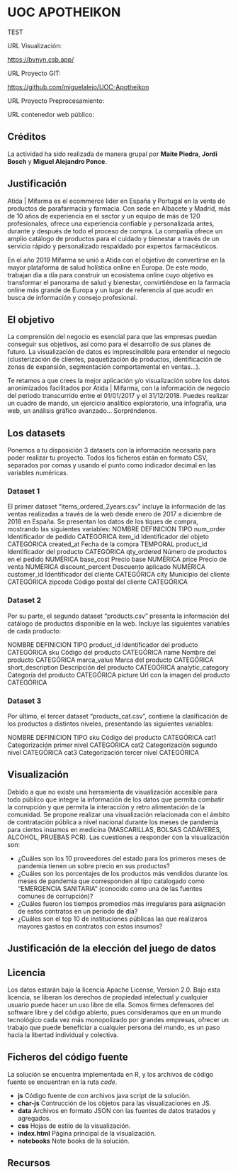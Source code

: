 # UOC APOTHEIKON

TEST

URL Visualización:

https://bvnyn.csb.app/

URL Proyecto GIT:

https://github.com/miguelalejo/UOC-Apotheikon

URL Proyecto Preprocesamiento:



URL contenedor web público:




## Créditos

La actividad ha sido realizada de manera grupal por **Maite Piedra**, **Jordi Bosch** y **Miguel Alejandro Ponce**.

## Justificación
Atida | Mifarma es el ecommerce líder en España y Portugal en la venta de productos de parafarmacia y farmacia. Con sede en Albacete y Madrid, más de 10 años de experiencia en el sector y un equipo de más de 120 profesionales, ofrece una experiencia confiable y personalizada antes, durante y después de todo el proceso de compra. La compañía ofrece un amplio catálogo de productos para el cuidado y bienestar a través de un servicio rápido y personalizado respaldado por expertos farmacéuticos.

En el año 2019 Mifarma se unió a Atida con el objetivo de convertirse en la mayor plataforma de salud holística online en Europa. De este modo, trabajan día a día para construir un ecosistema online cuyo objetivo es transformar el panorama de salud y bienestar, convirtiéndose en la farmacia online más grande de Europa y un lugar de referencia al que acudir en busca de información y consejo profesional.

## El objetivo
La comprensión del negocio es esencial para que las empresas puedan conseguir sus objetivos, así como para el desarrollo de sus planes de futuro. La visualización de datos es imprescindible para entender el negocio (clusterización de clientes, paquetización de productos, identificación de zonas de expansión, segmentación comportamental en ventas...).

Te retamos a que crees la mejor aplicación y/o visualización sobre los datos anonimizados facilitados por Atida | Mifarma, con la información de negocio del periodo transcurrido entre el 01/01/2017 y el 31/12/2018. Puedes realizar un cuadro de mando, un ejercicio analítico exploratorio, una infografía, una web, un análisis gráfico avanzado… Sorpréndenos.

## Los datasets

Ponemos a tu disposición 3 datasets con la información necesaria para poder realizar tu proyecto. Todos los ficheros están en formato CSV, separados por comas y usando el punto como indicador decimal en las variables numéricas.

### Dataset 1
El primer dataset “items_ordered_2years.csv” incluye la información de las ventas realizadas a través de la web desde enero de 2017 a diciembre de 2018 en España. Se presentan los datos de los tiques de compra, mostrando las siguientes variables:
NOMBRE	DEFINICION	TIPO
num_order	Identificador de pedido	CATEGÓRICA
item_id	Identificador del objeto	CATEGÓRICA
created_at	Fecha de la compra	TEMPORAL
product_id	Identificador del producto	CATEGÓRICA
qty_ordered	Número de productos en el pedido	NUMÉRICA
base_cost	Precio base	NUMÉRICA
price	Precio de venta	NUMÉRICA
discount_percent	Descuento aplicado	NUMÉRICA
customer_id	Identificador del cliente	CATEGÓRICA
city	Municipio del cliente	CATEGÓRICA
zipcode	Código postal del cliente	CATEGÓRICA

### Dataset 2
Por su parte, el segundo dataset “products.csv” presenta la información del catálogo de productos disponible en la web. Incluye las siguientes variables de cada producto:

NOMBRE	DEFINICION	TIPO
product_id	Identificador del producto	CATEGÓRICA
sku	Código del producto	CATEGÓRICA
name	Nombre del producto	CATEGÓRICA
marca_value	Marca del producto	CATEGÓRICA
short_description	Descripción del producto	CATEGÓRICA
analytic_category	Categoría del producto	CATEGÓRICA
picture	Url con la imagen del producto	CATEGÓRICA

### Dataset 3
Por último, el tercer dataset “products_cat.csv”, contiene la clasificación de los productos a distintos niveles, presentando las siguientes variables:

NOMBRE	DEFINICION	TIPO
sku	Código del producto	CATEGÓRICA
cat1	Categorización primer nivel	CATEGÓRICA
cat2	Categorización segundo nivel	CATEGÓRICA
cat3	Categorización tercer nivel	CATEGÓRICA



## Visualización
Debido a que no existe una herramienta de visualización accesible para todo público que integre la información de los datos que permita combatir la corrupción y que permita la interacción y retro alimentación de la comunidad. Se propone realizar una visualización relacionada con el ámbito de contratación pública a nivel nacional durante los meses de pandemia para ciertos insumos en medicina (MASCARILLAS, BOLSAS CADÁVERES, ALCOHOL, PRUEBAS PCR).
Las cuestiones a responder con la visualización son:
* ¿Cuáles son los 10 proveedores del estado para los primeros meses de pandemia tienen un sobre precio en sus productos?
* ¿Cuáles son los porcentajes de los productos más vendidos durante los meses de pandemia que corresponden al tipo catalogado como “EMERGENCIA SANITARIA” (conocido como una de las fuentes comunes de corrupción)?
* ¿Cuáles fueron los tiempos promedios más irregulares para asignación de estos contratos en un periodo de día?
* ¿Cuáles son el top 10 de instituciones públicas las que realizaros mayores gastos en contratos con estos insumos?

## Justificación de la elección del juego de datos







## Licencia
Los datos estarán bajo la licencia Apache License, Version 2.0. Bajo esta licencia, se liberan los derechos de propiedad intelectual y cualquier usuario puede hacer un uso libre de ella. Somos firmes defensores del software libre y del código abierto, pues consideramos que en un mundo tecnológico cada vez más monopolizado por grandes empresas, ofrecer un trabajo que puede beneficiar a cualquier persona del mundo, es un paso hacia la libertad individual y colectiva.


## Ficheros del código fuente
La solución se encuentra implementada en R, y los archivos de código fuente se encuentran en la ruta *code*.
* **js** Código fuente de con archivos java script de la solución.
* **char-js** Contrucción de los objetos para las visualizaciones en JS.
* **data** Archivos en formato JSON con las fuentes de datos tratados y agregados.
* **css** Hojas de estilo de la visualización.
* **index.html** Página principal de la visualización.
* **notebooks** Note books de la solución.

## Recursos

